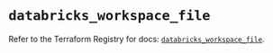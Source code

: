 # `databricks_workspace_file`

Refer to the Terraform Registry for docs: [`databricks_workspace_file`](https://registry.terraform.io/providers/databricks/databricks/1.75.0/docs/resources/workspace_file).
